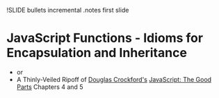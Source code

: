 !SLIDE bullets incremental
.notes first slide

# JavaScript Functions - Idioms for Encapsulation and Inheritance #

* or
* A Thinly-Veiled Ripoff of <a href="http://www.crockford.com/">Douglas Crockford's</a> <u>JavaScript: The Good Parts</u> Chapters 4 and 5

